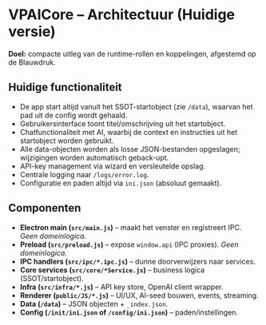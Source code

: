 # VPAICore – Architectuur (Huidige versie)

**Doel:** compacte uitleg van de runtime-rollen en koppelingen, afgestemd op de Blauwdruk.

## Huidige functionaliteit

- De app start altijd vanuit het SSOT-startobject (zie `/data`), waarvan het pad uit de config wordt gehaald.
- Gebruikersinterface toont titel/omschrijving uit het startobject.
- Chatfunctionaliteit met AI, waarbij de context en instructies uit het startobject worden gebruikt.
- Alle data-objecten worden als losse JSON-bestanden opgeslagen; wijzigingen worden automatisch geback-upt.
- API-key management via wizard en versleutelde opslag.
- Centrale logging naar `/logs/error.log`.
- Configuratie en paden altijd via `ini.json` (absoluut gemaakt).

## Componenten
- **Electron main (`src/main.js`)** – maakt het venster en registreert IPC. *Geen domeinlogica.*
- **Preload (`src/preload.js`)** – expose `window.api` (IPC proxies). *Geen domeinlogica.*
- **IPC handlers (`src/ipc/*.ipc.js`)** – dunne doorverwijzers naar services.
- **Core services (`src/core/*Service.js`)** – business logica (SSOT/startobject).
- **Infra (`src/infra/*.js`)** – API key store, OpenAI client wrapper.
- **Renderer (`public/JS/*.js`)** – UI/UX, AI-seed bouwen, events, streaming.
- **Data (`/data`)** – JSON objecten + `_index.json`.
- **Config (`/init/ini.json` of `/config/ini.json`)** – paden/instellingen.

